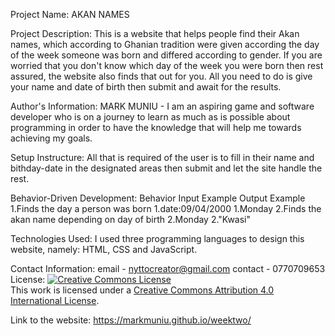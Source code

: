  Project Name:
AKAN NAMES

Project Description:
This is a website that helps people find their Akan names, which according to Ghanian tradition were given according the day of the week someone was born and differed according to gender. If you are worried that you don't know which day of the week you were born then rest assured, the website also finds that out for you. All you need to do is give your name and date of birth then submit and await for the results.

Author's Information:
MARK MUNIU - I am an aspiring game and software developer who is on a journey to learn as much as is possible about programming in order to have the knowledge that will help me towards achieving my goals.

Setup Instructure:
All that is required of the user is to fill in their name and bithday-date in the designated areas then submit and let the site handle the rest.

Behavior-Driven Development:
  Behavior                                           Input Example                            Output Example
1.Finds the day a person was born                  1.date:09/04/2000                        1.Monday
2.Finds the akan name depending on day of birth    2.Monday                                 2."Kwasi"

Technologies Used:
I used three programming languages to design this website, namely: HTML, CSS and JavaScript.

Contact Information:
email - nyttocreator@gmail.com
contact - 0770709653
License:
<a rel="license" href="http://creativecommons.org/licenses/by/4.0/"><img alt="Creative Commons License" style="border-width:0" src="https://i.creativecommons.org/l/by/4.0/88x31.png" /></a><br />This work is licensed under a <a rel="license" href="http://creativecommons.org/licenses/by/4.0/">Creative Commons Attribution 4.0 International License</a>.

Link to the website:
https://markmuniu.github.io/weektwo/


